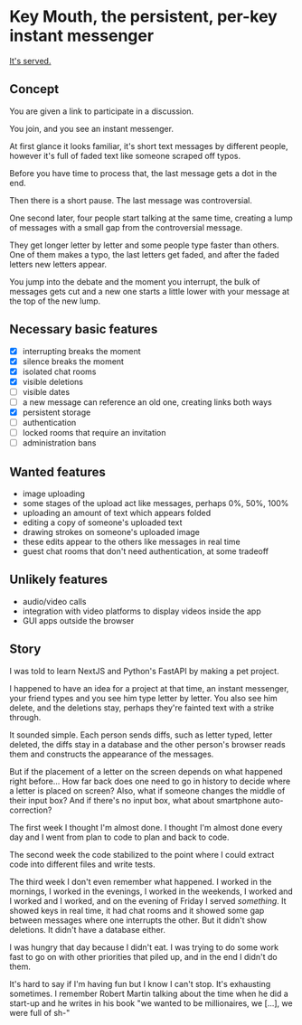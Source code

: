 
# Key Mouth, the persistent, per-key instant messenger

[It's served.](https://theodoros-d-alenas.site/key-mouth/)

## Concept

You are given a link to participate in a discussion.

You join, and you see an instant messenger.

At first glance it looks familiar,
it's short text messages by different people,
however it's full of faded text like someone scraped off typos.

Before you have time to process that,
the last message gets a dot in the end.

Then there is a short pause.
The last message was controversial.

One second later,
four people start talking at the same time,
creating a lump of messages with a small gap
from the controversial message.

They get longer letter by letter
and some people type faster than others.
One of them makes a typo,
the last letters get faded,
and after the faded letters new letters appear.

You jump into the debate and the moment you interrupt,
the bulk of messages gets cut
and a new one starts a little lower
with your message at the top of the new lump.

## Necessary basic features

- [x] interrupting breaks the moment
- [x] silence breaks the moment
- [x] isolated chat rooms
- [x] visible deletions
- [ ] visible dates
- [ ] a new message can reference an old one, creating links both ways
- [x] persistent storage
- [ ] authentication
- [ ] locked rooms that require an invitation
- [ ] administration bans

## Wanted features

- image uploading
- some stages of the upload act like messages, perhaps 0%, 50%, 100%
- uploading an amount of text which appears folded
- editing a copy of someone's uploaded text
- drawing strokes on someone's uploaded image
- these edits appear to the others like messages in real time
- guest chat rooms that don't need authentication, at some tradeoff

## Unlikely features

- audio/video calls
- integration with video platforms to display videos inside the app
- GUI apps outside the browser

## Story

I was told to learn NextJS and Python's FastAPI
by making a pet project.

I happened to have an idea for a project at that time,
an instant messenger, your friend types
and you see him type letter by letter.
You also see him delete,
and the deletions stay,
perhaps they're fainted text with a strike through.

It sounded simple.
Each person sends diffs, such as letter typed, letter deleted,
the diffs stay in a database
and the other person's browser reads them and
constructs the appearance of the messages.

But if the placement of a letter on the screen
depends on what happened right before...
How far back does one need to go in history
to decide where a letter is placed on screen?
Also, what if someone changes the middle of their input box?
And if there's no input box, what about smartphone auto-correction?

The first week I thought I'm almost done.
I thought I'm almost done every day
and I went from plan to code to plan and back to code.

The second week
the code stabilized to the point where
I could extract code into different files
and write tests.

The third week I don't even remember what happened.
I worked in the mornings,
I worked in the evenings,
I worked in the weekends,
I worked and I worked and I worked,
and on the evening of Friday I served *something*.
It showed keys in real time,
it had chat rooms
and it showed some gap between messages
where one interrupts the other.
But it didn't show deletions.
It didn't have a database either.

I was hungry that day because I didn't eat.
I was trying to do some work fast to go on
with other priorities that piled up,
and in the end I didn't do them.

It's hard to say if I'm having fun
but I know I can't stop.
It's exhausting sometimes.
I remember Robert Martin talking about the time
when he did a start-up and he writes in his book
"we wanted to be millionaires, we [...], we were full of sh-"
